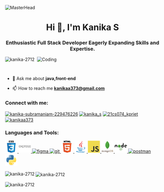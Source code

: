 ![MasterHead](https://www.krishastudio.com/wp-content/uploads/2024/04/1-2.gif)



<h1 align="center">Hi 👋, I'm Kanika S</h1>
<h3 align="center">Enthusiastic Full Stack Developer Eagerly Expanding Skills and Expertise.</h3>
<img align="right" alt="Coding" width=400 src="https://cdn.dribbble.com/users/2704414/screenshots/7466903/media/b08ab576316bd4582fef189f471cd9e5.gif"

<p align="left"> <img src="https://komarev.com/ghpvc/?username=kanika-2712&label=Profile%20views&color=0e75b6&style=flat" alt="kanika-2712" /> </p>

<p align="left"> <a href="https://twitter.com/" target="blank"><img src="https://img.shields.io/twitter/follow/?logo=twitter&style=for-the-badge" alt="" /></a> </p>

- 💬 Ask me about **java,front-end**

- 📫 How to reach me **kanikaa373@gmail.com**

<h3 align="left">Connect with me:</h3>
<p align="left">
<a href="https://linkedin.com/in/kanika-subramaniam-229476226" target="blank"><img align="center" src="https://raw.githubusercontent.com/rahuldkjain/github-profile-readme-generator/master/src/images/icons/Social/linked-in-alt.svg" alt="kanika-subramaniam-229476226" height="30" width="40" /></a>
<a href="https://www.codechef.com/users/kanika_s" target="blank"><img align="center" src="https://cdn.jsdelivr.net/npm/simple-icons@3.1.0/icons/codechef.svg" alt="kanika_s" height="30" width="40" /></a>
<a href="https://www.hackerrank.com/21cs074_kpriet" target="blank"><img align="center" src="https://raw.githubusercontent.com/rahuldkjain/github-profile-readme-generator/master/src/images/icons/Social/hackerrank.svg" alt="21cs074_kpriet" height="30" width="40" /></a>
<a href="https://www.leetcode.com/kanikaa373" target="blank"><img align="center" src="https://raw.githubusercontent.com/rahuldkjain/github-profile-readme-generator/master/src/images/icons/Social/leet-code.svg" alt="kanikaa373" height="30" width="40" /></a>
</p>

<h3 align="left">Languages and Tools:</h3>
<p align="left"> <a href="https://www.w3schools.com/css/" target="_blank" rel="noreferrer"> <img src="https://raw.githubusercontent.com/devicons/devicon/master/icons/css3/css3-original-wordmark.svg" alt="css3" width="40" height="40"/> </a> <a href="https://expressjs.com" target="_blank" rel="noreferrer"> <img src="https://raw.githubusercontent.com/devicons/devicon/master/icons/express/express-original-wordmark.svg" alt="express" width="40" height="40"/> </a> <a href="https://www.figma.com/" target="_blank" rel="noreferrer"> <img src="https://www.vectorlogo.zone/logos/figma/figma-icon.svg" alt="figma" width="40" height="40"/> </a> <a href="https://git-scm.com/" target="_blank" rel="noreferrer"> <img src="https://www.vectorlogo.zone/logos/git-scm/git-scm-icon.svg" alt="git" width="40" height="40"/> </a> <a href="https://www.w3.org/html/" target="_blank" rel="noreferrer"> <img src="https://raw.githubusercontent.com/devicons/devicon/master/icons/html5/html5-original-wordmark.svg" alt="html5" width="40" height="40"/> </a> <a href="https://www.java.com" target="_blank" rel="noreferrer"> <img src="https://raw.githubusercontent.com/devicons/devicon/master/icons/java/java-original.svg" alt="java" width="40" height="40"/> </a> <a href="https://developer.mozilla.org/en-US/docs/Web/JavaScript" target="_blank" rel="noreferrer"> <img src="https://raw.githubusercontent.com/devicons/devicon/master/icons/javascript/javascript-original.svg" alt="javascript" width="40" height="40"/> </a> <a href="https://www.mongodb.com/" target="_blank" rel="noreferrer"> <img src="https://raw.githubusercontent.com/devicons/devicon/master/icons/mongodb/mongodb-original-wordmark.svg" alt="mongodb" width="40" height="40"/> </a> <a href="https://nodejs.org" target="_blank" rel="noreferrer"> <img src="https://raw.githubusercontent.com/devicons/devicon/master/icons/nodejs/nodejs-original-wordmark.svg" alt="nodejs" width="40" height="40"/> </a> <a href="https://postman.com" target="_blank" rel="noreferrer"> <img src="https://www.vectorlogo.zone/logos/getpostman/getpostman-icon.svg" alt="postman" width="40" height="40"/> </a> <a href="https://www.python.org" target="_blank" rel="noreferrer"> <img src="https://raw.githubusercontent.com/devicons/devicon/master/icons/python/python-original.svg" alt="python" width="40" height="40"/> </a> </p>

<p><img align="left" src="https://github-readme-stats.vercel.app/api/top-langs?username=kanika-2712&show_icons=true&locale=en&layout=compact" alt="kanika-2712" /></p>

<p>&nbsp;<img align="center" src="https://github-readme-stats.vercel.app/api?username=kanika-2712&show_icons=true&locale=en" alt="kanika-2712" /></p>

<p><img align="center" src="https://github-readme-streak-stats.herokuapp.com/?user=kanika-2712&" alt="kanika-2712" /></p>
